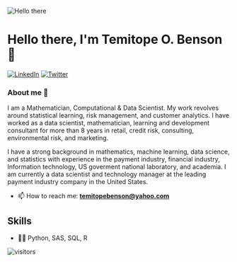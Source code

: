 <!--
**Temitope746/temitope746** is a ✨ _special_ ✨ repository because its `README.md` (this file) appears on your GitHub profile.

Here are some ideas to get you started:

- 🔭 I’m currently working on ...
- 🌱 I’m currently learning ...
- 👯 I’m looking to collaborate on ...
- 🤔 I’m looking for help with ...
- 💬 Ask me about ...
- 📫 How to reach me: ...
- 😄 Pronouns: ...
- ⚡ Fun fact: ...
-->
![Hello there](https://media1.tenor.com/images/6a4df9527c54d4528fb2b2ab47e7d422/tenor.gif?itemid=13774600)

# Hello there, I'm Temitope O. Benson 👋

<p> <a href="https://www.linkedin.com/in/temitopebenson/" target="_blank"><img alt="LinkedIn" src="https://img.shields.io/badge/linkedin-%230077B5.svg?&style=for-the-badge&logo=linkedin&logoColor=white" /></a>  <a href="https://twitter.com/MikeOyeniran" target="_blank"><img alt="Twitter" src="https://img.shields.io/badge/twitter-%230077B5.svg?&style=for-the-badge&logo=twitter&logoColor=white" /></a> 
</p>

### About me :rocket:

I am a Mathematician, Computational & Data Scientist. My work revolves around statistical learning, risk management, and customer analytics. I have worked as a data scientist, mathematician, learning and development consultant for more than 8 years in retail, credit risk, consulting, environmental risk, and marketing. 

I have a strong background in mathematics, machine learning, data science, and statistics with experience in the payment industry, financial industry, Information technology, US goverment national laboratory, and academia. I am currently a data scientist and technology manager at the leading payment industry company in the United States.

- 📫 How to reach me: **temitopebenson@yahoo.com**

## Skills
* 👨‍💻 Python, SAS, SQL, R

![visitors](https://visitor-badge.glitch.me/badge?page_id=Mckay-R.count_visitors)
